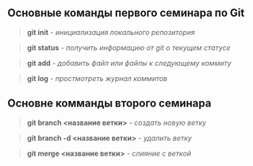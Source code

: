 ## Основные команды первого семинара по Git

>**git init** - *инициализация локального репозитория*

>**git status** - *получить информацию от git о текущем статусе*

>**git add** - *добавить файл или файлы к следующему коммиту*

>**git log** - *простмотреть журнал коммитов*

## Основне комманды второго семинара

>**git branch <название ветки>** - *создать новую ветку*

>**git branch -d <название ветки>** - *удалить ветку*

>**git merge <название ветки>** - *слияние с веткой*
